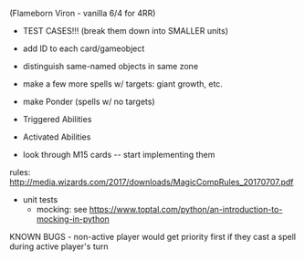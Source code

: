 (Flameborn Viron - vanilla 6/4 for 4RR)

- TEST CASES!!! (break them down into SMALLER units)

- add ID to each card/gameobject

- distinguish same-named objects in same zone


- make a few more spells w/ targets: giant growth, etc.
- make Ponder (spells w/ no targets)


- Triggered Abilities


- Activated Abilities

- look through M15 cards -- start implementing them


rules: http://media.wizards.com/2017/downloads/MagicCompRules_20170707.pdf


- unit tests
	- mocking: see https://www.toptal.com/python/an-introduction-to-mocking-in-python



KNOWN BUGS
	- non-active player would get priority first if they cast a spell during active player's turn